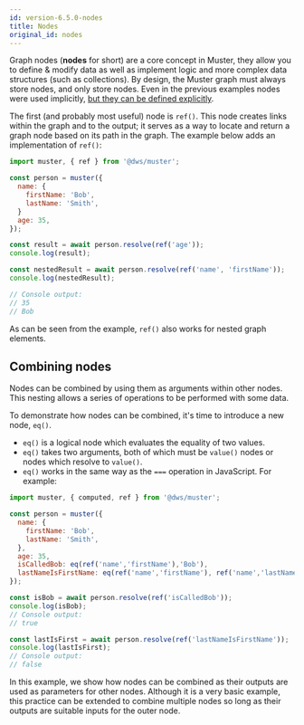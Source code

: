 ```yaml
---
id: version-6.5.0-nodes
title: Nodes
original_id: nodes
---
```


Graph nodes (**nodes** for short) are a core concept in Muster, they allow you to define & modify data as well as implement logic and more complex data structures (such as collections). By design, the Muster graph must always store nodes, and only store nodes. Even in the previous examples nodes were used implicitly, [but they can be defined explicitly][1].

The first (and probably most useful) node is `ref()`. This node creates links within the graph and to the output; it serves as a way to locate and return a graph node based on its path in the graph. The example below adds an implementation of `ref()`:

```javascript
import muster, { ref } from '@dws/muster';

const person = muster({
  name: {
    firstName: 'Bob',
    lastName: 'Smith',
  }
  age: 35,
});

const result = await person.resolve(ref('age'));
console.log(result);

const nestedResult = await person.resolve(ref('name', 'firstName'));
console.log(nestedResult);

// Console output:
// 35
// Bob
```
As can be seen from the example, `ref()` also works for nested graph elements.

## Combining nodes
Nodes can be combined by using them as arguments within other nodes. This nesting allows a series of operations to be performed with some data.

To demonstrate how nodes can be combined, it's time to introduce a new node, `eq()`.
- `eq()` is a logical node which evaluates the equality of two values.
- `eq()` takes two arguments, both of which must be `value()` nodes or nodes which resolve to `value()`.
- `eq()` works in the same way as the `===` operation in JavaScript.
For example:
```javascript
import muster, { computed, ref } from '@dws/muster';

const person = muster({
  name: {
    firstName: 'Bob',
    lastName: 'Smith',
  },
  age: 35,
  isCalledBob: eq(ref('name','firstName'),'Bob'),
  lastNameIsFirstName: eq(ref('name','firstName'), ref('name','lastName'))
});

const isBob = await person.resolve(ref('isCalledBob'));
console.log(isBob);
// Console output:
// true

const lastIsFirst = await person.resolve(ref('lastNameIsFirstName'));
console.log(lastIsFirst);
// Console output:
// false
```
In this example, we show how nodes can be combined as their outputs are used as parameters for other nodes. Although it is a very basic example, this practice can be extended to combine multiple nodes so long as their outputs are suitable inputs for the outer node.


[1]: /muster/docs/understanding-muster/03-explicit-definition
